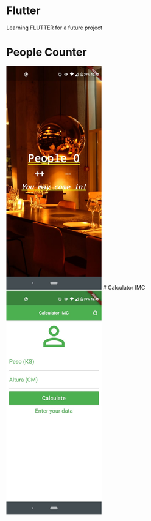 # Flutter

Learning FLUTTER for a future project
# People Counter
<img src="./images/people_counter.jpeg" width="250" >
# Calculator IMC
<img src="./images/calculate_imc.jpeg" width="250" >
